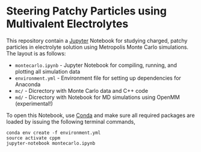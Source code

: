 # Steering Patchy Particles using Multivalent Electrolytes

This repository contain a [Jupyter](http://jupyter.org) Notebook for studying charged, patchy particles
in electrolyte solution using Metropolis Monte Carlo simulations. The layout is as follows:

- `montecarlo.ipynb` - Jupyter Notebook for compiling, running, and plotting all simulation data
- `environment.yml` - Environment file for setting up dependencies for Anaconda
- `mc/` - Dicrectory with Monte Carlo data and C++ code
- `md/` - Dicrectory with Notebook for MD simulations using OpenMM (experimental!)

To open this Notebook, use [Conda](https://www.continuum.io/downloads) and make sure all required packages are loaded
by issuing the following terminal commands,

    conda env create -f environment.yml
    source activate cppm
    jupyter-notebook montecarlo.ipynb

